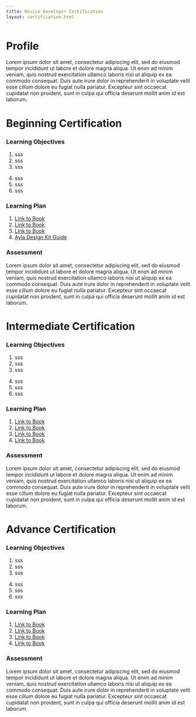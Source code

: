 ```yaml
---
title: Device Developer Certification
layout: certification.html
---
```


# Profile

Lorem ipsum dolor sit amet, consectetur adipiscing elit, sed do eiusmod tempor incididunt ut labore et dolore magna aliqua. Ut enim ad minim veniam, quis nostrud exercitation ullamco laboris nisi ut aliquip ex ea commodo consequat. Duis aute irure dolor in reprehenderit in voluptate velit esse cillum dolore eu fugiat nulla pariatur. Excepteur sint occaecat cupidatat non proident, sunt in culpa qui officia deserunt mollit anim id est laborum.

# Beginning Certification

### Learning Objectives

<div class="row">
<div class="col-md-6">
<ol>
<li>sss</li>
<li>sss</li>
<li>sss</li>
</ol>
</div>
<div class="col-md-6">
<ol start=4>
<li>sss</li>
<li>sss</li>
<li>sss</li>
</ol>
</div>
</div>

### Learning Plan

1. [Link to Book]()
1. [Link to Book]()
1. [Link to Book]()
1. [Ayla Design Kit Guide](/content/devices/adk/introduction.html)

### Assessment

Lorem ipsum dolor sit amet, consectetur adipiscing elit, sed do eiusmod tempor incididunt ut labore et dolore magna aliqua. Ut enim ad minim veniam, quis nostrud exercitation ullamco laboris nisi ut aliquip ex ea commodo consequat. Duis aute irure dolor in reprehenderit in voluptate velit esse cillum dolore eu fugiat nulla pariatur. Excepteur sint occaecat cupidatat non proident, sunt in culpa qui officia deserunt mollit anim id est laborum.

# Intermediate Certification

### Learning Objectives

<div class="row">
<div class="col-md-6">
<ol>
<li>sss</li>
<li>sss</li>
<li>sss</li>
</ol>
</div>
<div class="col-md-6">
<ol start=4>
<li>sss</li>
<li>sss</li>
<li>sss</li>
</ol>
</div>
</div>

### Learning Plan

1. [Link to Book]()
1. [Link to Book]()
1. [Link to Book]()
1. [Link to Book]()

### Assessment

Lorem ipsum dolor sit amet, consectetur adipiscing elit, sed do eiusmod tempor incididunt ut labore et dolore magna aliqua. Ut enim ad minim veniam, quis nostrud exercitation ullamco laboris nisi ut aliquip ex ea commodo consequat. Duis aute irure dolor in reprehenderit in voluptate velit esse cillum dolore eu fugiat nulla pariatur. Excepteur sint occaecat cupidatat non proident, sunt in culpa qui officia deserunt mollit anim id est laborum.

# Advance Certification

### Learning Objectives

<div class="row">
<div class="col-md-6">
<ol>
<li>sss</li>
<li>sss</li>
<li>sss</li>
</ol>
</div>
<div class="col-md-6">
<ol start=4>
<li>sss</li>
<li>sss</li>
<li>sss</li>
</ol>
</div>
</div>

### Learning Plan

1. [Link to Book]()
1. [Link to Book]()
1. [Link to Book]()
1. [Link to Book]()

### Assessment

Lorem ipsum dolor sit amet, consectetur adipiscing elit, sed do eiusmod tempor incididunt ut labore et dolore magna aliqua. Ut enim ad minim veniam, quis nostrud exercitation ullamco laboris nisi ut aliquip ex ea commodo consequat. Duis aute irure dolor in reprehenderit in voluptate velit esse cillum dolore eu fugiat nulla pariatur. Excepteur sint occaecat cupidatat non proident, sunt in culpa qui officia deserunt mollit anim id est laborum.
